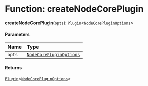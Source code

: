 # Function: createNodeCorePlugin

**createNodeCorePlugin**(`opts`): [`Plugin`](/auto-docs/fixed-layout-editor/variables/Plugin-1.md)<[`NodeCorePluginOptions`](/auto-docs/fixed-layout-editor/interfaces/NodeCorePluginOptions.md)>

#### Parameters

| Name | Type |
| :------ | :------ |
| `opts` | [`NodeCorePluginOptions`](/auto-docs/fixed-layout-editor/interfaces/NodeCorePluginOptions.md) |

#### Returns

[`Plugin`](/auto-docs/fixed-layout-editor/variables/Plugin-1.md)<[`NodeCorePluginOptions`](/auto-docs/fixed-layout-editor/interfaces/NodeCorePluginOptions.md)>
